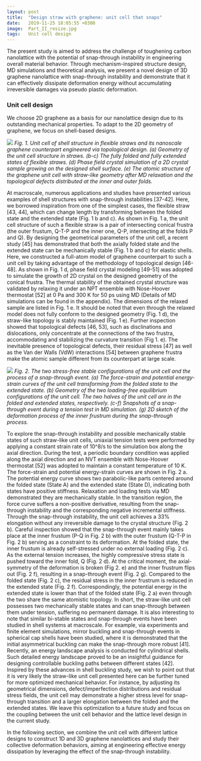 ```yaml
---
layout: post
title:  "Design straw with graphene: unit cell that snaps"
date:   2019-11-25 18:05:55 +0300
image:  Part_II_resize.jpg
tags:   Unit cell design
---
```


The present study is aimed to address the challenge of toughening carbon nanolattice with the potential of snap-through instability in engineering overall material behavior. Through mechanism-inspired structure design, MD simulations and theoretical analysis, we present a novel design of 3D graphene nanolattice with snap-through instability and demonstrate that it can effectively dissipate deformation energy without accumulating irreversible damages via pseudo plastic deformation.

### Unit cell design

We choose 2D graphene as a basis for our nanolattice design due to its outstanding mechanical properties. To adapt to the 2D geometry of graphene, we focus on shell-based designs.

![]({{site.baseurl}}/images/figures/fig1.jpg)
*Fig. 1. Unit cell of shell structure in flexible straws and its nanoscale graphene counterpart engineered via topological design. (a) Geometry of the unit cell structure in straws. (b-c) The fully folded and fully extended states of flexible straws. (d) Phase field crystal simulation of a 2D crystal sample growing on the designed shell surface. (e) The atomic structure of the graphene unit cell with straw-like geometry after MD relaxation and the topological defects distributed at the inner and outer folds.*

At macroscale, numerous applications and studies have presented various examples of shell structures with snap-through instabilities [37-42]. Here, we borrowed inspiration from one of the simplest cases, the flexible straw [43, 44], which can change length by transforming between the folded state and the extended state (Fig. 1 b and c). As shown in Fig. 1 a, the unit cell structure of such a flexible straw is a pair of intersecting conical frustra (the outer frustum, Q-T-P and the inner one, Q-P, intersecting at the folds P and Q). By designing the geometrical parameters of the unit cell, a recent study [45] has demonstrated that both the axially folded state and the extended state can be mechanically stable (Fig. 1 b and c) for elastic shells. Here, we constructed a full-atom model of graphene counterpart to such a unit cell by taking advantage of the methodology of topological design [46-48]. As shown in Fig. 1 d, phase field crystal modeling [49-51] was adopted to simulate the growth of 2D crystal on the designed geometry of the conical frustra. The thermal stability of the obtained crystal structure was validated by relaxing it under an NPT ensemble with Nose-Hoover thermostat [52] at 0 Pa and 300 K for 50 ps using MD (Details of MD simulations can be found in the appendix). The dimensions of the relaxed sample are listed in Fig. 1 e. It should be noted that even through the relaxed model does not fully conform to the designed geometry (Fig. 1 d), the straw-like topology is stably maintained (Fig. 1 e). Further inspection showed that topological defects [46, 53], such as disclinations and dislocations, only concentrate at the connections of the two frustra, accommodating and stabilizing the curvature transition (Fig 1. e). The inevitable presence of topological defects, their residual stress [47] as well as the Van der Walls (VdW) interactions [54] between graphene frustra make the atomic sample different from its counterpart at large scale.

![]({{site.baseurl}}/images/figures/fig2.jpg)
*Fig. 2. The two stress-free stable configurations of the unit cell and the process of a snap-through event. (a) The force-strain and potential energy-strain curves of the unit cell transforming from the folded state to the extended state. (b) Geometry of the two loading-free equilibrium configurations of the unit cell. The two halves of the unit cell are in the folded and extended states, respectively. (c-f) Snapshots of a snap-through event during a tension test in MD simulation. (g) 2D sketch of the deformation process of the inner frustrum during the snap-through process.*

To explore the snap-through instability and possible mechanically stable states of such straw-like unit cells, uniaxial tension tests were performed by applying a constant strain rate of 10^8/s to the simulation box along the axial direction. During the test, a periodic boundary condition was applied along the axial direction and an NVT ensemble with Nose-Hoover thermostat [52] was adopted to maintain a constant temperature of 10 K. The force-strain and potential energy-strain curves are shown in Fig. 2 a. The potential energy curve shows two parabolic-like parts centered around the folded state (State A) and the extended state (State D), indicating both states have positive stiffness. Relaxation and loading tests via MD demonstrated they are mechanically stable. In the transition region, the force curve suffers a non-positive derivative, resulting from the snap-through instability and the corresponding negative incremental stiffness. Through the snap-through instability, the unit cell achieves a 33% elongation without any irreversible damage to the crystal structure (Fig. 2 b). Careful inspection showed that the snap-through event mainly takes place at the inner frustum (P-Q in Fig. 2 b) with the outer frustum (Q-T-P in Fig. 2 b) serving as a constraint to its deformation. At the folded state, the inner frustum is already self-stressed under no external loading (Fig. 2 c). As the external tension increases, the highly compressive stress state is pushed toward the inner fold, Q (Fig. 2 d). At the critical moment, the axial-symmetry of the deformation is broken (Fig 2. e) and the inner frustrum flips out (Fig. 2 f), resulting in a snap-through event (Fig. 2 g). Compared to the folded state (Fig. 2 c), the residual stress in the inner frustrum is reduced in the extended state (Fig. 2 f). Correspondingly, the potential energy in the extended state is lower than that of the folded state (Fig. 2 a) even through the two share the same atomistic topology. In short, the straw-like unit cell possesses two mechanically stable states and can snap-through between them under tension, suffering no permanent damage. It is also interesting to note that similar bi-stable states and snap-through events have been studied in shell systems at macroscale. For example, via experiments and finite element simulations, mirror buckling and snap-through events in spherical cap shells have been studied, where it is demonstrated that the initial asymmetrical buckling can make the snap-through more robust [41]. Recently, an energy landscape analysis is conducted for cylindrical shells. Such detailed energy landscape proved to be an insightful guidance for designing controllable buckling paths between different states [42]. Inspired by these advances in shell buckling study, we wish to point out that it is very likely the straw-like unit cell presented here can be further tuned for more optimized mechanical behavior. For instance, by adjusting its geometrical dimensions, defect/imperfection distributions and residual stress fields, the unit cell may demonstrate a higher stress level for snap-through transition and a larger elongation between the folded and the extended states. We leave this optimization to a future study and focus on the coupling between the unit cell behavior and the lattice level design in the current study.

In the following section, we combine the unit cell with different lattice designs to construct 1D and 3D graphene nanolattices and study their collective deformation behaviors, aiming at engineering effective energy dissipation by leveraging the effect of the snap-through instability.


<!--
You’ll find this post in your `_posts` directory. Go ahead and edit it and re-build the site to see your changes. You can rebuild the site in many different ways, but the most common way is to run `jekyll serve`, which launches a web server and auto-regenerates your site when a file is updated.

To add new posts, simply add a file in the `_posts` directory that follows the convention `YYYY-MM-DD-name-of-post.ext` and includes the necessary front matter. Take a look at the source for this post to get an idea about how it works.

Jekyll also offers powerful support for code snippets:

{% highlight ruby %}
def print_hi(name)
  puts "Hi, #{name}"
end
print_hi('Tom')
#=> prints 'Hi, Tom' to STDOUT.
{% endhighlight %}

Check out the [Jekyll docs][jekyll-docs] for more info on how to get the most out of Jekyll. File all bugs/feature requests at [Jekyll’s GitHub repo][jekyll-gh]. If you have questions, you can ask them on [Jekyll Talk][jekyll-talk].

[jekyll-docs]: https://jekyllrb.com/docs/home
[jekyll-gh]:   https://github.com/jekyll/jekyll
[jekyll-talk]: https://talk.jekyllrb.com/
-->
